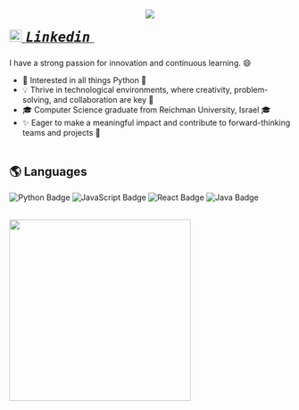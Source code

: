 <h1 align="center">
  <a href="https://git.io/typing-svg">
    <img src="https://readme-typing-svg.herokuapp.com/?lines=Hi%20there!%20👋;%20I'm%20Tomas%20Shraier!;&center=true&size=30">
  </a>
</h1>

<!-- Connect with Me -->
<h5 align="left">
  <code><a href="https://www.linkedin.com/in/tomas-s-3b536321a/" title="Linkedin Profile"><img width="22" src="https://cdn.jsdelivr.net/npm/simple-icons@v3/icons/linkedin.svg"> <span style="font-size: 24px;">Linkedin</span> </a></code>
</h5>


<!-- About Me -->
I have a strong passion for innovation and continuous learning. 😄

- 🌱 Interested in all things Python 🚀
- 💡 Thrive in technological environments, where creativity, problem-solving, and collaboration are key 🎯
- 🎓 Computer Science graduate from Reichman University, Israel 🎓
- ✨ Eager to make a meaningful impact and contribute to forward-thinking teams and projects 🌟
<br/><br/>


<!-- Skills -->
## 🌎 Languages 

![Python Badge](https://img.shields.io/badge/-Python-black?style=flat&logo=python)
![JavaScript Badge](https://img.shields.io/badge/-JavaScript-black?style=flat&logo=JavaScript)
![React Badge](https://img.shields.io/badge/React.js-black?style=flat&logo=react)
![Java Badge](https://img.shields.io/badge/Java-black) 

<br/>

<div align=left>
    <a href="https://github.com/anuraghazra/github-readme-stats">
      <img width=325 align="center" src="https://github-readme-stats.vercel.app/api/top-langs/?username=idanye&hide=c%23,powershell,Mathematica,Ruby,Objective-C,Objective-C%2b%2b,Cuda&title_color=61dafb&text_color=ffffff&icon_color=61dafb&bg_color=20232a&langs_count=8&layout=compact&border_color=61dafb&hide_border=true" />
    </a>
</div>
<br/>
